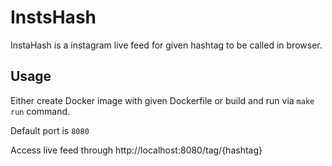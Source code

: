 # InstsHash

InstaHash is a instagram live feed for given hashtag to be called in browser.

## Usage

Either create Docker image with given Dockerfile or build and run via `make run` command.

Default port is `8080`

Access live feed through http://localhost:8080/tag/{hashtag}
